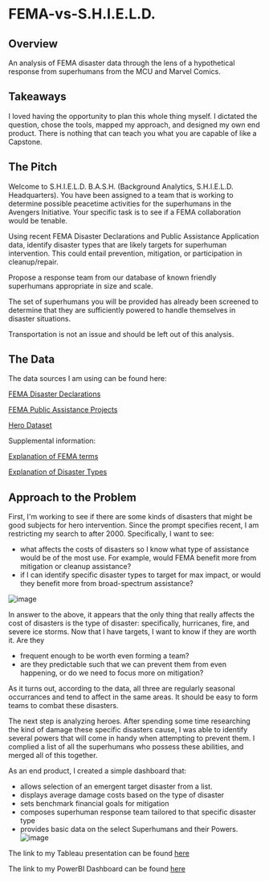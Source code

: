# FEMA-vs-S.H.I.E.L.D.

## Overview

An analysis of FEMA disaster data through the lens of a hypothetical response from superhumans from the MCU and Marvel Comics.

## Takeaways
I loved having the opportunity to plan this whole thing myself. I dictated the question, chose the tools, mapped my approach, and designed my own end product. There is nothing that can teach you what you are capable of like a Capstone.   

## The Pitch

Welcome to S.H.I.E.L.D. B.A.S.H. (Background Analytics, S.H.I.E.L.D. Headquarters). You have been assigned to a team that is working to determine possible peacetime activities for the superhumans in the Avengers Initiative. Your specific task is to see if a FEMA collaboration would be tenable.

Using recent FEMA Disaster Declarations and Public Assistance Application data, identify disaster types that are likely targets for superhuman intervention. This could entail prevention, mitigation, or participation in cleanup/repair.

Propose a response team from our database of known friendly superhumans appropriate in size and scale.

The set of superhumans you will be provided has already been screened to determine that they are sufficiently powered to handle themselves in disaster situations.

Transportation is not an issue and should be left out of this analysis.

## The Data
The data sources I am using can be found here:

[FEMA Disaster Declarations](https://www.fema.gov/openfema-dataset-disaster-declarations-summaries-v1)

[FEMA Public Assistance Projects](https://www.fema.gov/openfema-dataset-public-assistance-funded-projects-details-v1)

[Hero Dataset](https://www.kaggle.com/claudiodavi/superhero-set#super_hero_powers.csv)

Supplemental information:

[Explanation of FEMA terms](https://www.fema.gov/pdf/government/grant/pa/fema323_app_handbk.pdf)

[Explanation of Disaster Types](https://www.disasterassistance.gov/information/disaster-types/overview)

## Approach to the Problem
First, I'm working to see if there are some kinds of disasters that might be good subjects for hero intervention. Since the prompt specifies recent, I am restricting my search to after 2000.
Specifically, I want to see:
 - what affects the costs of disasters so I know what type of assistance would be of the most use. For example, would FEMA benefit more from mitigation or cleanup assistance?
 - if I can identify specific disaster types to target for max impact, or would they benefit more from broad-spectrum assistance?

![image](https://user-images.githubusercontent.com/52726447/71870382-5c232680-30db-11ea-9b07-42e9c0d7e141.png)

 In answer to the above, it appears that the only thing that really affects the cost of disasters is the type of disaster: specifically, hurricanes, fire, and severe ice storms.
 Now that I have targets, I want to know if they are worth it. Are they
  - frequent enough to be worth even forming a team?
  - are they predictable such that we can prevent them from even happening, or do we need to focus more on mitigation?

As it turns out, according to the data, all three are regularly seasonal occurrances and tend to affect in the same areas. It should be easy to form teams to combat these disasters. 

The next step is analyzing heroes. After spending some time researching the kind of damage these specific disasters cause, I was able to identify several powers that will come in handy when attempting to prevent them. I complied a list of all the superhumans who possess these abilities, and merged all of this together.


As an end product, I created a simple dashboard that:
 - allows selection of an emergent target disaster from a list.
 - displays average damage costs based on the type of disaster
 - sets benchmark financial goals for mitigation
 - composes superhuman response team tailored to that specific disaster type
 - provides basic data on the select Superhumans and their Powers.
![image](https://user-images.githubusercontent.com/52726447/71870328-2716d400-30db-11ea-88f6-6388aa41081c.png)

 The link to my Tableau presentation can be found [here](https://public.tableau.com/profile/julia5722#!/vizhome/CapstonePresentation_15781034462690/Story1?publish=yes)

The link to my PowerBI Dashboard can be found [here](https://app.powerbi.com/groups/me/reports/cb54ee4f-7600-493d-8bdb-9c891648cfa2/ReportSection6aa850ea400518a819d0)
